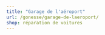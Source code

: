 ```yaml
---
title: "Garage de l'aéroport"
url: /gonesse/garage-de-laeroport/
shop: réparation de voitures
---
```

